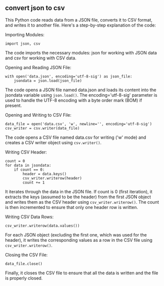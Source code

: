 ## convert json to csv

This Python code reads data from a JSON file, converts it to CSV format, and writes it to another file. Here's a step-by-step explanation of the code:

Importing Modules:
```
import json, csv
```
The code imports the necessary modules: json for working with JSON data and csv for working with CSV data.

Opening and Reading JSON File:
```
with open('data.json', encoding='utf-8-sig') as json_file:
    jsondata = json.load(json_file)
```
The code opens a JSON file named data.json and loads its content into the jsondata variable using `json.load()`. The encoding='utf-8-sig' parameter is used to handle the UTF-8 encoding with a byte order mark (BOM) if present.

Opening and Writing to CSV File:
```
data_file = open('data.csv', 'w', newline='', encoding='utf-8-sig')
csv_writer = csv.writer(data_file)
```
The code opens a CSV file named data.csv for writing ('w' mode) and creates a CSV writer object using `csv.writer()`.

Writing CSV Header:
```
count = 0
for data in jsondata:
    if count == 0:
        header = data.keys()
        csv_writer.writerow(header)
        count += 1
```
It iterates through the data in the JSON file. If count is 0 (first iteration), it extracts the keys (assumed to be the header) from the first JSON object and writes them as the CSV header using `csv_writer.writerow()`. The count is then incremented to ensure that only one header row is written.

Writing CSV Data Rows:
```
csv_writer.writerow(data.values())
```
For each JSON object (excluding the first one, which was used for the header), it writes the corresponding values as a row in the CSV file using `csv_writer.writerow()`.

Closing the CSV File:
```
data_file.close()
```
Finally, it closes the CSV file to ensure that all the data is written and the file is properly closed.
